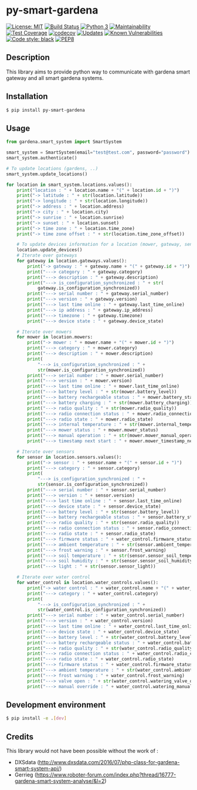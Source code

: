 # py-smart-gardena
[![License: MIT](https://img.shields.io/badge/License-MIT-yellow.svg)](https://opensource.org/licenses/MIT)
[![Build Status](https://travis-ci.org/grm/py-smart-gardena.svg?branch=master)](https://travis-ci.org/grm/py-smart-gardena)
[![Python 3](https://pyup.io/repos/github/grm/py-smart-gardena/python-3-shield.svg)](https://pyup.io/repos/github/grm/py-smart-gardena/)
[![Maintainability](https://api.codeclimate.com/v1/badges/e1931021997308c01056/maintainability)](https://codeclimate.com/github/grm/py-smart-gardena/maintainability)
[![Test Coverage](https://api.codeclimate.com/v1/badges/e1931021997308c01056/test_coverage)](https://codeclimate.com/github/grm/py-smart-gardena/test_coverage)
[![codecov](https://codecov.io/gh/grm/py-smart-gardena/branch/master/graph/badge.svg)](https://codecov.io/gh/grm/py-smart-gardena)
[![Updates](https://pyup.io/repos/github/grm/py-smart-gardena/shield.svg)](https://pyup.io/repos/github/grm/py-smart-gardena/)
[![Known Vulnerabilities](https://snyk.io/test/github/grm/py-smart-gardena/badge.svg?targetFile=requirements.txt)](https://snyk.io/test/github/grm/py-smart-gardena?targetFile=requirements.txt)
<a href="https://github.com/ambv/black"><img alt="Code style: black" src="https://img.shields.io/badge/code%20style-black-000000.svg"></a>
[![PEP8](https://img.shields.io/badge/code%20style-pep8-orange.svg)](https://www.python.org/dev/peps/pep-0008/)


## Description

This library aims to provide python way to communicate with gardena smart gateway and all smart gardena systems.

## Installation

```sh
$ pip install py-smart-gardena
```

## Usage

```python
from gardena.smart_system import SmartSystem

smart_system = SmartSystem(email="test@test.com", password="password")
smart_system.authenticate()

# To update locations (gardens, ..)
smart_system.update_locations()

for location in smart_system.locations.values():
    print("location : " + location.name + "(" + location.id + ")")
    print("-> latitude : " + str(location.latitude))
    print("-> longitude : " + str(location.longitude))
    print("-> address : " + location.address)
    print("-> city : " + location.city)
    print("-> sunrise : " + location.sunrise)
    print("-> sunset : " + location.sunset)
    print("-> time zone : " + location.time_zone)
    print("-> time zone offset : " + str(location.time_zone_offset))

    # To update devices information for a location (mower, gateway, sensor, ..)
    location.update_devices()
    # Iterate over gateways
    for gateway in location.gateways.values():
        print("-> gateway : " + gateway.name + "(" + gateway.id + ")")
        print("---> category : " + gateway.category)
        print("---> description : " + gateway.description)
        print("---> is_configuration_synchronized : " + str(
            gateway.is_configuration_synchronized))
        print("---> serial number : " + gateway.serial_number)
        print("---> version : " + gateway.version)
        print("---> last time online : " + gateway.last_time_online)
        print("---> ip address : " + gateway.ip_address)
        print("---> timezone : " + gateway.timezone)
        print("---> device state : " + gateway.device_state)

    # Iterate over mowers
    for mower in location.mowers:
        print("-> mower : " + mower.name + "(" + mower.id + ")")
        print("---> category : " + mower.category)
        print("---> description : " + mower.description)
        print(
            "---> is_configuration_synchronized : " +
            str(mower.is_configuration_synchronized))
        print("---> serial number : " + mower.serial_number)
        print("---> version : " + mower.version)
        print("---> last time online : " + mower.last_time_online)
        print("---> battery level : " + str(mower.battery_level))
        print("---> battery rechargeable status : " + mower.battery_status)
        print("---> battery charging : " + str(mower.battery_charging))
        print("---> radio quality : " + str(mower.radio_quality))
        print("---> radio connection status : " + mower.radio_connection_status)
        print("---> radio state : " + mower.radio_state)
        print("---> internal temperature : " + str(mower.internal_temperature))
        print("---> mower status : " + mower.mower_status)
        print("---> manual operation : " + str(mower.mower_manual_operation))
        print("---> timestamp next start : " + mower.mower_timestamp_next_start)

    # Iterate over sensors
    for sensor in location.sensors.values():
        print("-> sensor : " + sensor.name + "(" + sensor.id + ")")
        print("---> category : " + sensor.category)
        print(
            "---> is_configuration_synchronized : " +
            str(sensor.is_configuration_synchronized))
        print("---> serial number : " + sensor.serial_number)
        print("---> version : " + sensor.version)
        print("---> last time online : " + sensor.last_time_online)
        print("---> device state : " + sensor.device_state)
        print("---> battery level : " + str(sensor.battery_level))
        print("---> battery rechargeable status : " + sensor.battery_status)
        print("---> radio quality : " + str(sensor.radio_quality))
        print("---> radio connection status : " + sensor.radio_connection_status)
        print("---> radio state : " + sensor.radio_state)
        print("---> firmware status : " + water_control.firmware_status)
        print("---> ambient temperature : " + str(sensor.ambient_temperature))
        print("---> frost warning : " + sensor.frost_warning)
        print("---> soil temperature : " + str(sensor.sensor_soil_temperature))
        print("---> soil humidity : " + str(sensor.sensor_soil_humidity))
        print("---> light : " + str(sensor.sensor_light))

    # Iterate over water control
    for water_control in location.water_controls.values():
        print("-> water control : " + water_control.name + "(" + water_control.id + ")")
        print("---> category : " + water_control.category)
        print(
            "---> is_configuration_synchronized : " +
            str(water_control.is_configuration_synchronized))
        print("---> serial number : " + water_control.serial_number)
        print("---> version : " + water_control.version)
        print("---> last time online : " + water_control.last_time_online)
        print("---> device state : " + water_control.device_state)
        print("---> battery level : " + str(water_control.battery_level))
        print("---> battery rechargeable status : " + water_control.battery_status)
        print("---> radio quality : " + str(water_control.radio_quality))
        print("---> radio connection status : " + water_control.radio_connection_status)
        print("---> radio state : " + water_control.radio_state)
        print("---> firmware status : " + water_control.firmware_status)
        print("---> ambient temperature : " + str(water_control.ambient_temperature))
        print("---> frost warning : " + water_control.frost_warning)
        print("---> valve open : " + str(water_control.watering_valve_open))
        print("---> manual override : " + water_control.watering_manual_override)

```

## Development environment

```sh
$ pip install -e .[dev]
```


## Credits

This library would not have been possible without the work of :
* DXSdata (http://www.dxsdata.com/2016/07/php-class-for-gardena-smart-system-api/)
* Gerrieg (https://www.roboter-forum.com/index.php?thread/16777-gardena-smart-system-analyse/&l=2)